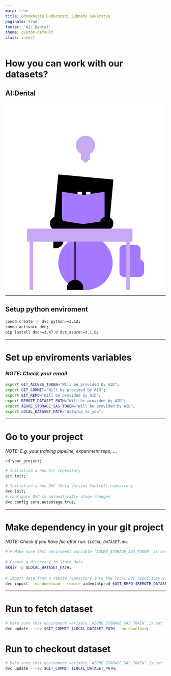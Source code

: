 ```yaml
---
marp: true
title: Odomknutie Budúcnosti Zubného Lekárstva
paginate: true
footer: 'AI: Dental'
theme: custom-default
class: invert
---
```


<!-- _footer: "" -->
# How you can work with our datasets?
## AI:Dental

![bg right](img/mascot/AID_4.svg)

---

## Setup python enviroment
```bash 
conda create -n dvc python>=3.12;
conda activate dvc;
pip install dvc>=3.47.0 dvc_azure>=3.1.0;
```

---

# Set up enviroments variables
### *NOTE: Check your email*
```bash
export GIT_ACCESS_TOKEN="Will be provided by AID";
export GIT_COMMIT="Will be provided by AID";
export GIT_REPO="Will be provided by AID";
export REMOTE_DATASET_PATH="Will be provided by AID";
export AZURE_STORAGE_SAS_TOKEN="Will be provided by AID";
export LOCAL_DATASET_PATH="data/up_to_you";
```
---


# Go to your project
*NOTE: E.g. your training pipeline, experiment repo, ...*
```bash
cd your_project;
```
```bash
# Initialize a new Git repository
git init;
```
```bash
# Initialize a new DVC (Data Version Control) repository
dvc init;
# Configure DVC to automatically stage changes
dvc config core.autostage true;
```

---
# Make dependency in **your git project**

*NOTE: Check if you have file after run: `$LOCAL_DATASET.dvc`*

```bash
# # Make sure that enviroment variable `AZURE_STORAGE_SAS_TOKEN` is set

# Create a directory to store data
mkdir -p $LOCAL_DATASET_PATH;

# Import data from a remote repository into the local DVC repository without downloading it. It will make .dvc file
dvc import --no-download --remote aidentalprod $GIT_REPO $REMOTE_DATASET_PATH -o $LOCAL_DATASET_PATH --force;
```

---
# Run to **fetch** dataset

```bash
# Make sure that enviroment variable `AZURE_STORAGE_SAS_TOKEN` is set
dvc update --rev $GIT_COMMIT $LOCAL_DATASET_PATH --no-download;
```


# Run to **checkout** dataset

```bash
# Make sure that enviroment variable `AZURE_STORAGE_SAS_TOKEN` is set
dvc update --rev $GIT_COMMIT $LOCAL_DATASET_PATH;
```